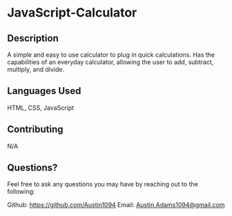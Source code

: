 # JavaScript-Calculator

## Description
A simple and easy to use calculator to plug in quick calculations. Has the capabilities of an everyday calculator, allowing the user to add, subtract, multiply, and divide.

## Languages Used
HTML, CSS, JavaScript

## Contributing
N/A

## Questions?
Feel free to ask any questions you may have by reaching out to the following:

Github: https://github.com/Austin1094
Email: Austin.Adams1094@gmail.com
